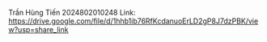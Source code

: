 Trần Hùng Tiến 2024802010248 
Link: https://drive.google.com/file/d/1hhb1ib76RfKcdanuoErLD2gP8J7dzPBK/view?usp=share_link
